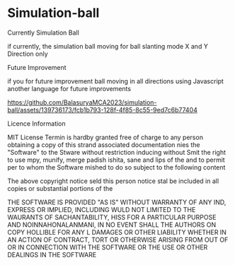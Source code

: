 # Simulation-ball

Currently Simulation Ball

 if currently, the simulation ball moving for ball slanting mode X and Y Direction only

 Future Improvement 

 if you for future improvement ball moving  in all directions using Javascript another language for future improvements 
 
 https://github.com/BalasuryaMCA2023/simulation-ball/assets/139736173/fcb1b793-128f-4f85-8c55-9ed7c6b77404

 Licence Information 
 
MIT License Termin is hardby granted free of charge to any person obtaining a copy of this strand associated documentation nies the "Software" to the Stware without 
restriction inducing without Smit the right to use mpy, munify, merge padish ishita, sane and lips of the and to permit per to whom the Software mished to do so subject to the following content

The above copyright notice seld this person notice stal be included in all copies or substantial portions of the

THE SOFTWARE IS PROVIDED "AS IS" WITHOUT WARRANTY OF ANY IND, EXPRESS OR IMPLIED, INCLUDING WULD NOT LIMITED TO THE WAURANTS OF SACHANTABILITY, HISS FOR A PARTICULAR PURPOSE AND 
NOINNAHONALANMANI, IN NO EVENT SHALL THE AUTHORS ON COPY HOLLIBLE FOR ANY L DAMAGES OR OTHER LIABILITY WHETHER IN AN ACTION OF CONTRACT, TORT OR OTHERWISE ARISING FROM
OUT OF OR IN CONNECTION WITH THE SOFTWARE OR THE USE OR OTHER DEALINGS IN THE SOFTWARE
